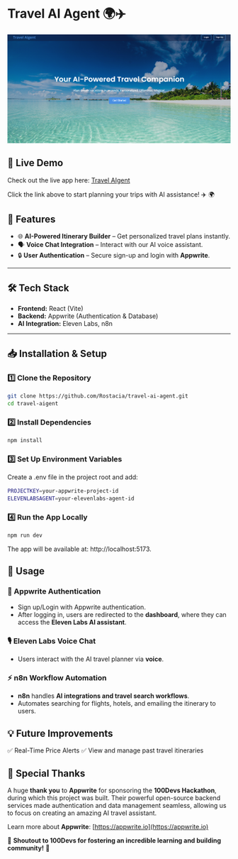 # **Travel AI Agent** 🌍✈️ 

<img src="public/TravelAI.png"/>

## 🔗 Live Demo  

Check out the live app here: [Travel AIgent](https://travel-ai-agent.vercel.app/)  

Click the link above to start planning your trips with AI assistance! ✈️ 🌍  


## **🚀 Features**
- 🌐 **AI-Powered Itinerary Builder** – Get personalized travel plans instantly.  
- 🗣️ **Voice Chat Integration** – Interact with our AI voice assistant.  
- 🔒 **User Authentication** – Secure sign-up and login with **Appwrite**.  

---

## **🛠️ Tech Stack**
- **Frontend:** React (Vite)  
- **Backend:** Appwrite (Authentication & Database)  
- **AI Integration:** Eleven Labs, n8n  

---

## **📥 Installation & Setup**
### **1️⃣ Clone the Repository**
```sh
git clone https://github.com/Rostacia/travel-ai-agent.git
cd travel-aigent
```

### **2️⃣ Install Dependencies**
```sh
npm install
```

### **3️⃣ Set Up Environment Variables**
Create a .env file in the project root and add:

```sh
PROJECTKEY=your-appwrite-project-id
ELEVENLABSAGENT=your-elevenlabs-agent-id
```

### **4️⃣ Run the App Locally**  
```sh
npm run dev
```
The app will be available at: http://localhost:5173.

## 📝 Usage

### 🔑 Appwrite Authentication  
- Sign up/Login with Appwrite authentication.  
- After logging in, users are redirected to the **dashboard**, where they can access the **Eleven Labs AI assistant**.  

### 🎙️ Eleven Labs Voice Chat  
- Users interact with the AI travel planner via **voice**.  

### ⚡ n8n Workflow Automation  
- **n8n** handles **AI integrations and travel search workflows**.  
- Automates searching for flights, hotels, and emailing the itinerary to users.  

## 💡 Future Improvements  
✅ Real-Time Price Alerts 
✅ View and manage past travel itineraries   
 

## 🙌 Special Thanks  

A huge **thank you** to **Appwrite** for sponsoring the **100Devs Hackathon**, during which this project was built. Their powerful open-source backend services made authentication and data management seamless, allowing us to focus on creating an amazing AI travel assistant.  

Learn more about **Appwrite**: [https://appwrite.io](https://appwrite.io)  

🚀 **Shoutout to 100Devs for fostering an incredible learning and building community!** 🚀  


